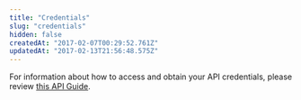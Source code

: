 ```yaml
---
title: "Credentials"
slug: "credentials"
hidden: false
createdAt: "2017-02-07T00:29:52.761Z"
updatedAt: "2017-02-13T21:56:48.575Z"
---
```

For information about how to access and obtain your API credentials, please review [this API Guide](../credentials).
